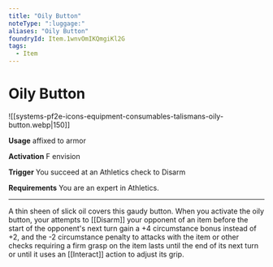 ```yaml
---
title: "Oily Button"
noteType: ":luggage:"
aliases: "Oily Button"
foundryId: Item.1wnvOmIKQmgiKl2G
tags:
  - Item
---
```


# Oily Button
![[systems-pf2e-icons-equipment-consumables-talismans-oily-button.webp|150]]

**Usage** affixed to armor

**Activation** F envision

**Trigger** You succeed at an Athletics check to Disarm

**Requirements** You are an expert in Athletics.

* * *

A thin sheen of slick oil covers this gaudy button. When you activate the oily button, your attempts to [[Disarm]] your opponent of an item before the start of the opponent's next turn gain a +4 circumstance bonus instead of +2, and the -2 circumstance penalty to attacks with the item or other checks requiring a firm grasp on the item lasts until the end of its next turn or until it uses an [[Interact]] action to adjust its grip.
